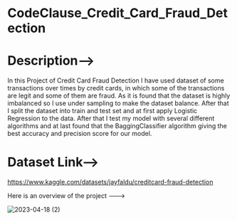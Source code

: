 # CodeClause_Credit_Card_Fraud_Detection
# Description-->
In this Project of Credit Card Fraud Detection I have used dataset of some transactions over times by credit cards, in which some of the transactions are legit and some of them are fraud. As it is found that the dataset is highly imbalanced so I use under sampling to make the dataset balance. After that I split the dataset into train and test set and at first apply Logistic Regression to the data. After that I test my model with several different algorithms and at last found that the BaggingClassifier algorithm giving the best accuracy and precision score for our model.

# Dataset Link--> 
https://www.kaggle.com/datasets/jayfaldu/creditcard-fraud-detection

Here is an overview of the project --->

![2023-04-18 (2)](https://user-images.githubusercontent.com/98828838/232686364-21276412-685e-48ec-951a-0e41e1d7fc34.png)


